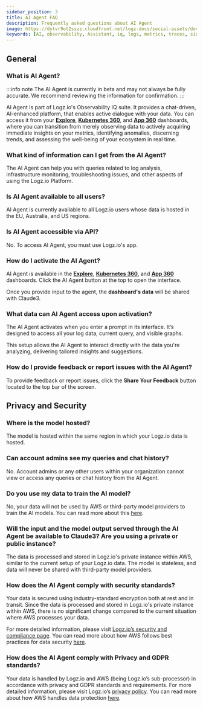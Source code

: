 ```yaml
---
sidebar_position: 3
title: AI Agent FAQ
description: Frequently asked questions about AI Agent
image: https://dytvr9ot2sszz.cloudfront.net/logz-docs/social-assets/docs-social.jpg
keywords: [AI, observability, Assistant, iq, logs, metrics, traces, siem, insights, analysis, services, logz.io]
---
```


## General

### What is AI Agent?


:::info note
The AI Agent is currently in beta and may not always be fully accurate. We recommend reviewing the information for confirmation.
:::

AI Agent is part of Logz.io's Observability IQ suite. It provides a chat-driven, AI-enhanced platform, that enables active dialogue with your data. You can access it from your **[Explore](https://app.logz.io/#/dashboard/explore)**, **[Kubernetes 360](https://app.logz.io/#/dashboard/observability/k8s360)**, and **[App 360](https://app.logz.io/#/dashboard/spm/services/table)** dashboards, where you can transition from merely observing data to actively acquiring immediate insights on your metrics, identifying anomalies, discerning trends, and assessing the well-being of your ecosystem in real time.


### What kind of information can I get from the AI Agent? 

The AI Agent can help you with queries related to log analysis, infrastructure monitoring, troubleshooting issues, and other aspects of using the Logz.io Platform.

### Is AI Agent available to all users?

AI Agent is currently available to all Logz.io users whose data is hosted in the EU, Australia, and US regions.

### Is AI Agent accessible via API?

No. To access AI Agent, you must use Logz.io's app.

### How do I activate the AI Agent?

AI Agent is available in the **[Explore](https://app.logz.io/#/dashboard/explore)**, **[Kubernetes 360](https://app.logz.io/#/dashboard/observability/k8s360)**, and **[App 360](https://app.logz.io/#/dashboard/spm/services/table)** dashboards. Click the AI Agent button at the top to open the interface.

Once you provide input to the agent, the **dashboard's data** will be shared with Claude3.

### What data can AI Agent access upon activation?

The AI Agent activates when you enter a prompt in its interface. It’s designed to access all your log data, current query, and visible graphs.

This setup allows the AI Agent to interact directly with the data you're analyzing, delivering tailored insights and suggestions.


### How do I provide feedback or report issues with the AI Agent? 

To provide feedback or report issues, click the **Share Your Feedback** button located to the top bar of the screen.



## Privacy and Security

### Where is the model hosted?

The model is hosted within the same region in which your Logz.io data is hosted. 

### Can account admins see my queries and chat history?

No. Account admins or any other users within your organization cannot view or access any queries or chat history from the AI Agent. 

### Do you use my data to train the AI model?

No, your data will not be used by AWS or third-party model providers to train the AI models. You can read more about this [here](https://aws.amazon.com/bedrock/faqs/#product-faqs#bedrock-faqs#security-and-privacy).


### Will the input and the model output served through the AI Agent be available to Claude3? Are you using a private or public instance?

The data is processed and stored in Logz.io's private instance within AWS, similar to the current setup of your Logz.io data. The model is stateless, and data will never be shared with third-party model providers.

### How does the AI Agent comply with security standards?

Your data is secured using industry-standard encryption both at rest and in transit. Since the data is processed and stored in Logz.io's private instance within AWS, there is no significant change compared to the current situation where AWS processes your data.

For more detailed information, please visit [Logz.io’s security and compliance page](https://logz.io/platform/features/soc-2-compliance/). You can read more about how AWS follows best practices for data security [here](https://aws.amazon.com/bedrock/faqs/#product-faqs#bedrock-faqs#general:~:text=Why%20should%20I%20use%20Amazon%20Bedrock%3F).

### How does the AI Agent comply with Privacy and GDPR standards?​

Your data is handled by Logz.io and AWS (being Logz.io’s sub-processor) in accordance with privacy and GDPR standards and requirements. For more detailed information, please visit Logz.io’s [privacy policy](https://logz.io/about-us/privacy-policy/). You can read more about how AWS handles data protection [here](https://docs.aws.amazon.com/bedrock/latest/userguide/data-protection.html).

